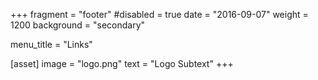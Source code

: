 +++
fragment = "footer"
#disabled = true
date = "2016-09-07"
weight = 1200
background = "secondary"

menu_title = "Links"

[asset]
  image = "logo.png"
  text = "Logo Subtext"
+++

